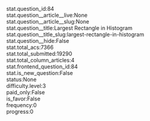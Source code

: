 stat.question_id:84  
stat.question__article__live:None  
stat.question__article__slug:None  
stat.question__title:Largest Rectangle in Histogram  
stat.question__title_slug:largest-rectangle-in-histogram  
stat.question__hide:False  
stat.total_acs:7366  
stat.total_submitted:19290  
stat.total_column_articles:4  
stat.frontend_question_id:84  
stat.is_new_question:False  
status:None  
difficulty.level:3  
paid_only:False  
is_favor:False  
frequency:0  
progress:0  
